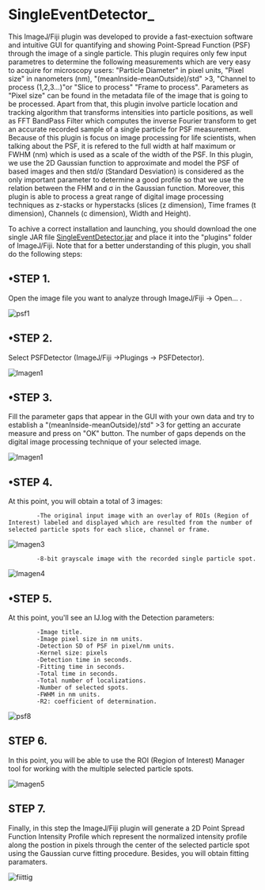 # SingleEventDetector_

  This ImageJ/Fiji plugin was developed to provide a fast-exectuion software and intuitive GUI for quantifying and showing Point-Spread Function (PSF) through the image of a single particle. This plugin requires only few input parametres to determine the following measurements which are very easy to acquire for microscopy users: "Particle Diameter" in pixel units, "Pixel size" in nanometers (nm), "(meanInside-meanOutside)/std" >3, "Channel to process (1,2,3...)"or "Slice to process" "Frame to process". Parameters as "Pixel size" can be found in the metadata file of the image that is going to be processed. Apart from that, this plugin involve particle location and tracking algorithm that transforms intensities into particle positions, as well as FFT BandPass Filter which computes the inverse Fourier transform to get an accurate recorded sample of a single particle for PSF measurement. Because of this plugin is focus on image processing for life scientists, when talking about the PSF, it is refered to the full width at half maximum or FWHM (nm) which is used as a scale of the width of the PSF. In this plugin, we use the 2D Gaussian function to approximate and model the PSF of based images and then std/σ (Standard Desviation) is considered as the only important parameter to determine a good profile so that we use the relation between the FHM and σ in the Gaussian function. Moreover, this plugin is able to process a great range of digital image processing techniques as z-stacks or hyperstacks (slices (z dimension), Time frames (t dimension), Channels (c dimension), Width and Height).
  
To achive a correct installation and launching, you should download the one single JAR file [SingleEventDetector.jar](https://github.com/anaacayuela/SingleEventDetector_/releases/download/1.0/SingleEventDetector_.jar) and place it into the "plugins" folder of ImageJ/Fiji. Note that for a better understanding of this plugin, you shall do the following steps:

## •STEP 1.
Open the image file you want to analyze through ImageJ/Fiji -> Open... .

![psf1](https://user-images.githubusercontent.com/54528366/65421950-63ad1100-de05-11e9-91a3-9d07f392fb62.png)

## •STEP 2.
Select PSFDetector (ImageJ/Fiji ->Plugings -> PSFDetector).

![Imagen1](https://user-images.githubusercontent.com/54528366/65697710-a8da7880-e07b-11e9-8b0f-27b82616f5d9.png)

## •STEP 3. 
Fill the parameter gaps that appear in the GUI with your own data and try to establish a "(meanInside-meanOutside)/std" >3 for getting an accurate measure and press on "OK" button. The number of gaps depends on the digital image processing technique of your selected image.

![Imagen1](https://user-images.githubusercontent.com/54528366/67217831-aaeae980-f425-11e9-8785-f09a0f9c9979.png)

## •STEP 4.
At this point, you will obtain a total of 3 images: 

            -The original input image with an overlay of ROIs (Region of Interest) labeled and displayed which are resulted from the number of selected particle spots for each slice, channel or frame.
            
 ![Imagen3](https://user-images.githubusercontent.com/54528366/65699095-d88a8000-e07d-11e9-9c22-7406978c0674.png)

 
            -8-bit grayscale image with the recorded single particle spot.
            
![Imagen4](https://user-images.githubusercontent.com/54528366/65699225-0ff92c80-e07e-11e9-897c-68e199d85793.png)


## •STEP 5.
At this point, you'll see an IJ.log with the Detection parameters:

            -Image title.
            -Image pixel size in nm units.
            -Detection SD of PSF in pixel/nm units.
            -Kernel size: pixels
            -Detection time in seconds.
            -Fitting time in seconds.
            -Total time in seconds.
            -Total number of localizations.
            -Number of selected spots.
            -FWHM in nm units.
            -R2: coefficient of determination.
            
![psf8](https://user-images.githubusercontent.com/54528366/65425767-0cac3980-de0f-11e9-97bf-b4dc8a69f8a6.png)


## STEP 6. 
In this point, you will be able to use the ROI (Region of Interest) Manager tool for working with the multiple selected particle spots. 

![Imagen5](https://user-images.githubusercontent.com/54528366/65699905-1340e800-e07f-11e9-8560-027e17e761c6.png)

## STEP 7.
Finally, in this step the ImageJ/Fiji plugin will generate a 2D Point Spread Function Intensity Profile which represent the normalized intensity profile along the postion in pixels through the center of the selected particle spot using the Gaussian curve fitting procedure. Besides, you will obtain fitting paramaters.

![fiittig](https://user-images.githubusercontent.com/54528366/65496511-e5aa4200-deb8-11e9-9381-fe07fc6d1e79.png)

